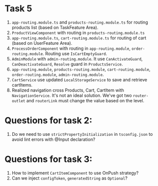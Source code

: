 # Task 5
1. `app-routing.module.ts` and `products-routing.module.ts` for routing products list (based on TaskFeature Area).
2. `ProductViewComponent` with routing in `products-routing.module.ts`
3. `app-routing.module.ts`, `cart-routing.module.ts` for routing of cart (based on UserFeature Area).
4. `ProcessOrderComponent` with routing in `app-routing.module`, `order-routing.module`. Routing use `IsCartEmptyGuard`.
5. `AdminModule` with `admin-routing.module`. It use `CanActivateGuard`, `CanDeactivateGuard`, `Resolve` guard in `ProductsService`.
6. `app-routing.module`, `products-routing.module`, `cart-routing.module`, `order-routing.module`, `admin-routing.module`.
7. `CartService` use updated `LocalStorageService` to save and retrieve cartItems.
8. Realized navigation cross Products, Cart, CartItem with `NavigationService`. It's not an ideal solution. We've got two `router-outlet` and `routerLink` must change the value based on the level.
 

# Questions for task 2:
1. Do we need to use `strictPropertyInitialization` in `tsconfig.json` to avoid lint errors with @Input declaration?

# Questions for task 3:
1. How to implement `CartItemComponent` to use OnPush strategy?
2. Can we inject `configToken`, `generatedString` as `Optional`?
